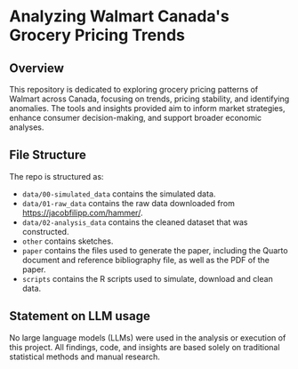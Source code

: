 # Analyzing Walmart Canada's Grocery Pricing Trends

## Overview

This repository is dedicated to exploring grocery pricing patterns of Walmart across Canada, focusing on trends, pricing stability, and identifying anomalies. The tools and insights provided aim to inform market strategies, enhance consumer decision-making, and support broader economic analyses.

## File Structure

The repo is structured as:

-   `data/00-simulated_data` contains the simulated data.
-   `data/01-raw_data` contains the raw data downloaded from https://jacobfilipp.com/hammer/.
-   `data/02-analysis_data` contains the cleaned dataset that was constructed.
-   `other` contains sketches.
-   `paper` contains the files used to generate the paper, including the Quarto document and reference bibliography file, as well as the PDF of the paper. 
-   `scripts` contains the R scripts used to simulate, download and clean data.


## Statement on LLM usage

No large language models (LLMs) were used in the analysis or execution of this project. All findings, code, and insights are based solely on traditional statistical methods and manual research.

